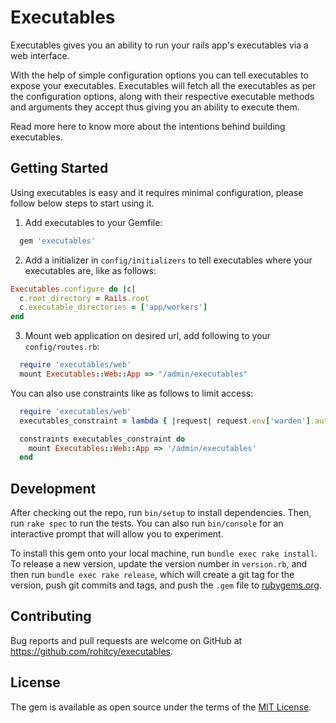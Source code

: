 # Executables

Executables gives you an ability to run your rails app's executables via a web interface.

With the help of simple configuration options you can tell executables to expose your executables. Executables will fetch all the executables as per the configuration options, along with their respective executable methods and arguments they accept thus giving you an ability to execute them.

Read more here to know more about the intentions behind building executables.

## Getting Started

Using executables is easy and it requires minimal configuration, please follow below steps to start using it.

1. Add executables to your Gemfile:

```ruby
  gem 'executables'
```

2. Add a initializer in `config/initializers` to tell executables where your executables are, like as follows:

```ruby
Executables.configure do |c|
  c.root_directory = Rails.root
  c.executable_directories = ['app/workers']
end
```

3. Mount web application on desired url, add following to your `config/routes.rb`:

```ruby
  require 'executables/web'
  mount Executables::Web::App => "/admin/executables"
```

You can also use constraints like as follows to limit access:

```ruby
  require 'executables/web'
  executables_constraint = lambda { |request| request.env['warden'].authenticated?(:admin) }

  constraints executables_constraint do
    mount Executables::Web::App => '/admin/executables'
  end
```


## Development

After checking out the repo, run `bin/setup` to install dependencies. Then, run `rake spec` to run the tests. You can also run `bin/console` for an interactive prompt that will allow you to experiment.

To install this gem onto your local machine, run `bundle exec rake install`. To release a new version, update the version number in `version.rb`, and then run `bundle exec rake release`, which will create a git tag for the version, push git commits and tags, and push the `.gem` file to [rubygems.org](https://rubygems.org).

## Contributing

Bug reports and pull requests are welcome on GitHub at https://github.com/rohitcy/executables.

## License

The gem is available as open source under the terms of the [MIT License](https://opensource.org/licenses/MIT).
